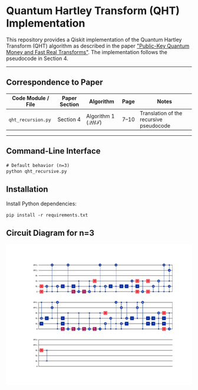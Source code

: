 # Quantum Hartley Transform (QHT) Implementation

This repository provides a Qiskit implementation of the Quantum Hartley Transform (QHT) algorithm as described in the paper ["Public-Key Quantum Money and Fast Real Transforms"](https://arxiv.org/abs/2503.18890). The implementation follows the pseudocode in Section 4.

---

## Correspondence to Paper

| Code Module / File   | Paper Section            | Algorithm           | Page  | Notes                                    |
| -------------------- | ------------------------ | ------------------- | ----- | ---------------------------------------- |
| `qht_recursion.py`   | Section 4                | Algorithm 1 (𝒬𝐻𝒯)  | 7–10 | Translation of the recursive pseudocode  |

---

## Command-Line Interface

    # Default behavior (n=3)
    python qht_recursive.py

## Installation

Install Python dependencies:

    pip install -r requirements.txt

## Circuit Diagram for n=3

![Quantum Hartley Transform Circuit](img/output3.png)
